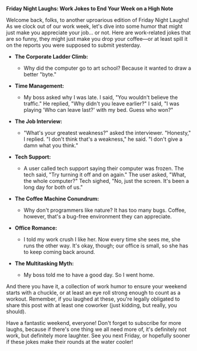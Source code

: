 **Friday Night Laughs: Work Jokes to End Your Week on a High Note**

Welcome back, folks, to another uproarious edition of Friday Night Laughs! As we clock out of our work week, let's dive into some humor that might just make you appreciate your job... or not. Here are work-related jokes that are so funny, they might just make you drop your coffee—or at least spill it on the reports you were supposed to submit yesterday.

- **The Corporate Ladder Climb:**
  - Why did the computer go to art school? Because it wanted to draw a better "byte." 

- **Time Management:**
  - My boss asked why I was late. I said, "You wouldn't believe the traffic." He replied, "Why didn't you leave earlier?" I said, "I was playing 'Who can leave last?' with my bed. Guess who won?"

- **The Job Interview:**
  - "What's your greatest weakness?" asked the interviewer. "Honesty," I replied. "I don't think that's a weakness," he said. "I don't give a damn what you think."

- **Tech Support:**
  - A user called tech support saying their computer was frozen. The tech said, "Try turning it off and on again." The user asked, "What, the whole computer?" Tech sighed, "No, just the screen. It's been a long day for both of us."

- **The Coffee Machine Conundrum:**
  - Why don't programmers like nature? It has too many bugs. Coffee, however, that's a bug-free environment they can appreciate.

- **Office Romance:**
  - I told my work crush I like her. Now every time she sees me, she runs the other way. It's okay, though; our office is small, so she has to keep coming back around.

- **The Multitasking Myth:**
  - My boss told me to have a good day. So I went home.

And there you have it, a collection of work humor to ensure your weekend starts with a chuckle, or at least an eye roll strong enough to count as a workout. Remember, if you laughed at these, you're legally obligated to share this post with at least one coworker (just kidding, but really, you should). 

Have a fantastic weekend, everyone! Don't forget to subscribe for more laughs, because if there's one thing we all need more of, it's definitely not work, but definitely more laughter. See you next Friday, or hopefully sooner if these jokes make their rounds at the water cooler!